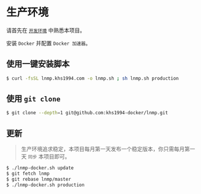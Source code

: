 # 生产环境

请首先在 [`开发环境`](../development.md) 中熟悉本项目。

安装 `Docker` 并配置 `Docker 加速器`。

## 使用一键安装脚本

```bash
$ curl -fsSL lnmp.khs1994.com -o lnmp.sh ; sh lnmp.sh production
```

## 使用 `git clone`

```bash
$ git clone --depth=1 git@github.com:khs1994-docker/lnmp.git
```

## 更新

>生产环境追求稳定，本项目每月第一天发布一个稳定版本，你只需每月第一天 `同步` 本项目即可。

```bash
$ ./lnmp-docker.sh update
$ git fetch lnmp
$ git rebase lnmp/master
$ ./lnmp-docker.sh production
```
